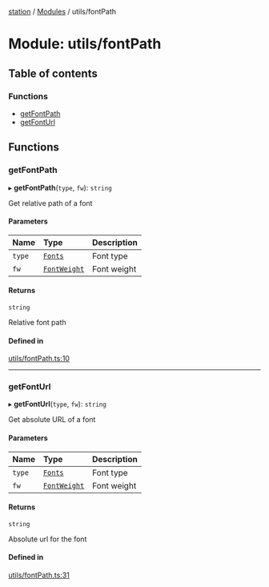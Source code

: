 [station](../README.md) / [Modules](../modules.md) / utils/fontPath

# Module: utils/fontPath

## Table of contents

### Functions

- [getFontPath](utils_fontPath.md#getfontpath)
- [getFontUrl](utils_fontPath.md#getfonturl)

## Functions

### getFontPath

▸ **getFontPath**(`type`, `fw`): `string`

Get relative path of a font

#### Parameters

| Name | Type | Description |
| :------ | :------ | :------ |
| `type` | [`Fonts`](types_fonts_types.md#fonts) | Font type |
| `fw` | [`FontWeight`](types_fonts_types.md#fontweight) | Font weight |

#### Returns

`string`

Relative font path

#### Defined in

[utils/fontPath.ts:10](https://github.com/kiotosi/station/blob/cfb6b0e/utils/fontPath.ts#L10)

___

### getFontUrl

▸ **getFontUrl**(`type`, `fw`): `string`

Get absolute URL of a font

#### Parameters

| Name | Type | Description |
| :------ | :------ | :------ |
| `type` | [`Fonts`](types_fonts_types.md#fonts) | Font type |
| `fw` | [`FontWeight`](types_fonts_types.md#fontweight) | Font weight |

#### Returns

`string`

Absolute url for the font

#### Defined in

[utils/fontPath.ts:31](https://github.com/kiotosi/station/blob/cfb6b0e/utils/fontPath.ts#L31)
